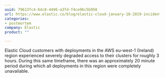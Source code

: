 ```yaml
---
uuid: 79613fc4-6dc8-4496-a3fd-f4ce96c5b950
url: https://www.elastic.co/blog/elastic-cloud-january-18-2019-incident-report
categories:
- postmortem
company: Elastic
product: ""

---
```


Elastic Cloud customers with deployments in the AWS eu-west-1 (Ireland) region experienced severely degraded access to their clusters for roughly 3 hours. During this same timeframe, there was an approximately 20 minute period during which all deployments in this region were completely unavailable.
